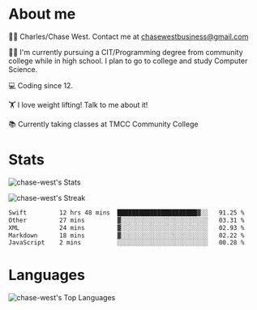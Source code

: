 # About me
🙋‍♂️ Charles/Chase West. Contact me at chasewestbusiness@gmail.com

👨‍🎓 I'm currently pursuing a CIT/Programming degree from community college
while in high school. I plan to go to college and study Computer Science. 

💻 Coding since 12.

🏋️ I love weight lifting! Talk to me about it! 

📚 Currently taking classes at TMCC Community College 

# Stats 

![chase-west's Stats](https://github-readme-stats.vercel.app/api?username=chase-west&theme=prussian&show_icons=true&hide_border=false&count_private=true)


![chase-west's Streak](https://github-readme-streak-stats.herokuapp.com/?user=chase-west&theme=prussian&hide_border=false)

<!--START_SECTION:waka-->

```txt
Swift         12 hrs 48 mins  ██████████████████████▓░░   91.25 %
Other         27 mins         ▓░░░░░░░░░░░░░░░░░░░░░░░░   03.31 %
XML           24 mins         ▓░░░░░░░░░░░░░░░░░░░░░░░░   02.93 %
Markdown      18 mins         ▓░░░░░░░░░░░░░░░░░░░░░░░░   02.22 %
JavaScript    2 mins          ░░░░░░░░░░░░░░░░░░░░░░░░░   00.28 %
```

<!--END_SECTION:waka-->


# Languages 
![chase-west's Top Languages](https://github-readme-stats.vercel.app/api/top-langs/?username=chase-west&theme=prussian&show_icons=true&hide_border=false&layout=compact)


